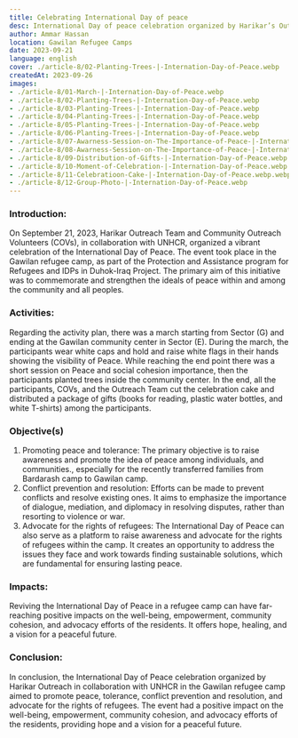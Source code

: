 ```yaml
---
title: Celebrating International Day of peace
desc: International Day of peace celebration organized by Harikar’s Outreach team and Community Outreach Volunteers (COVs) in collaboration with UNHCR, to commemorate and strengthen the ideals of peace within and among the community and all peoples.
author: Ammar Hassan
location: Gawilan Refugee Camps
date: 2023-09-21
language: english
cover: ./article-8/02-Planting-Trees-|-Internation-Day-of-Peace.webp
createdAt: 2023-09-26
images:
- ./article-8/01-March-|-Internation-Day-of-Peace.webp
- ./article-8/02-Planting-Trees-|-Internation-Day-of-Peace.webp
- ./article-8/03-Planting-Trees-|-Internation-Day-of-Peace.webp
- ./article-8/04-Planting-Trees-|-Internation-Day-of-Peace.webp
- ./article-8/05-Planting-Trees-|-Internation-Day-of-Peace.webp
- ./article-8/06-Planting-Trees-|-Internation-Day-of-Peace.webp
- ./article-8/07-Awarness-Session-on-The-Importance-of-Peace-|-Internation-Day-of-Peace.webp
- ./article-8/08-Awarness-Session-on-The-Importance-of-Peace-|-Internation-Day-of-Peace.webp
- ./article-8/09-Distribution-of-Gifts-|-Internation-Day-of-Peace.webp.webp
- ./article-8/10-Moment-of-Celebration-|-Internation-Day-of-Peace.webp.webp
- ./article-8/11-Celebratioon-Cake-|-Internation-Day-of-Peace.webp.webp
- ./article-8/12-Group-Photo-|-Internation-Day-of-Peace.webp
---
```


### Introduction:

On September 21, 2023, Harikar Outreach Team and Community Outreach
Volunteers (COVs), in collaboration with UNHCR, organized a vibrant
celebration of the International Day of Peace. The event took place in
the Gawilan refugee camp, as part of the Protection and Assistance
program for Refugees and IDPs in Duhok-Iraq Project. The primary aim
of this initiative was to commemorate and strengthen the ideals of
peace within and among the community and all peoples.

### Activities:

Regarding the activity plan, there was a march starting
from Sector (G) and ending at the Gawilan community center in Sector
(E). During the march, the participants wear white caps and hold and
raise white flags in their hands showing the visibility of
Peace. While reaching the end point there was a short session on Peace
and social cohesion importance, then the participants planted trees
inside the community center. In the end, all the participants, COVs,
and the Outreach Team cut the celebration cake and distributed a
package of gifts (books for reading, plastic water bottles, and white
T-shirts) among the participants.

### Objective(s)

1. Promoting peace and tolerance: The primary objective is to raise
   awareness and promote the idea of peace among individuals, and
   communities., especially for the recently transferred families from
   Bardarash camp to Gawilan camp.
2. Conflict prevention and resolution: Efforts can be made to prevent
   conflicts and resolve existing ones. It aims to emphasize the
   importance of dialogue, mediation, and diplomacy in resolving
   disputes, rather than resorting to violence or war.
3. Advocate for the rights of refugees: The International Day of Peace
   can also serve as a platform to raise awareness and advocate for
   the rights of refugees within the camp. It creates an opportunity
   to address the issues they face and work towards finding
   sustainable solutions, which are fundamental for ensuring lasting
   peace.

### Impacts:

Reviving the International Day of Peace in a refugee camp can have
far-reaching positive impacts on the well-being, empowerment,
community cohesion, and advocacy efforts of the residents. It offers
hope, healing, and a vision for a peaceful future.

### Conclusion:

In conclusion, the International Day of Peace celebration organized by
Harikar Outreach in collaboration with UNHCR in the Gawilan refugee
camp aimed to promote peace, tolerance, conflict prevention and
resolution, and advocate for the rights of refugees. The event had a
positive impact on the well-being, empowerment, community cohesion,
and advocacy efforts of the residents, providing hope and a vision for
a peaceful future.
